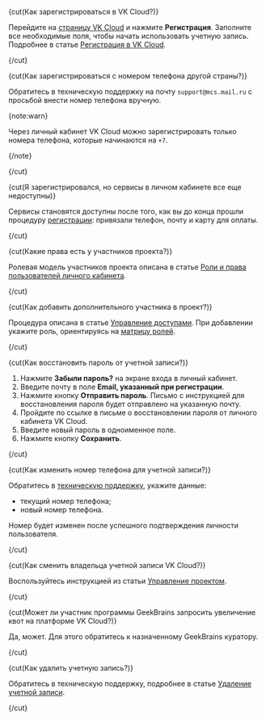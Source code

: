 {cut(Как зарегистрироваться в VK Cloud?)}

Перейдите на [страницу VK Cloud](https://cloud.vk.com) и нажмите **Регистрация**. Заполните все необходимые поля, чтобы начать использовать учетную запись. Подробнее в статье [Регистрация в VK Cloud](/ru/intro/start/account-registration).

{/cut}

{cut(Как зарегистрироваться с номером телефона другой страны?)}

Обратитесь в техническую поддержку на почту `support@mcs.mail.ru` с просьбой внести номер телефона вручную.

{note:warn}

Через личный кабинет VK Cloud можно зарегистрировать только номера телефона, которые начинаются на `+7`.

{/note}

{/cut}

{cut(Я зарегистрировался, но сервисы в личном кабинете все еще недоступны)}

Сервисы становятся доступны после того, как вы до конца прошли процедуру [регистрации](/ru/intro/start/account-registration): привязали телефон, почту и карту для оплаты.

{/cut}

{cut(Какие права есть у участников проекта?)}

Ролевая модель участников проекта описана в статье [Роли и права пользователей личного кабинета](../concepts/rolesandpermissions).

{/cut}

{cut(Как добавить дополнительного участника в проект?)}

Процедура описана в статье [Управление доступами](../instructions/project-settings/access-manage#priglashenie_v_proekt_novogo_uchastnika). При добавлении укажите роль, ориентируясь на [матрицу ролей](../concepts/rolesandpermissions).

{/cut}

{cut(Как восстановить пароль от учетной записи?)}

1. Нажмите **Забыли пароль?** на экране входа в личный кабинет.
1. Введите почту в поле **Email, указанный при регистрации**.
1. Нажмите кнопку **Отправить пароль**. Письмо с инструкцией для восстановления пароля будет отправлено на указанную почту.
1. Пройдите по ссылке в письме о восстановлении пароля от личного кабинета VK Cloud.
1. Введите новый пароль в одноименное поле.
1. Нажмите кнопку **Сохранить**.

{/cut}

{cut(Как изменить номер телефона для учетной записи?)}

Обратитесь в [техническую поддержку](/ru/contacts), укажите данные:

- текущий номер телефона;
- новый номер телефона.

Номер будет изменен после успешного подтверждения личности пользователя.

{/cut}

{cut(Как сменить владельца учетной записи VK Cloud?)}

Воспользуйтесь инструкцией из статьи [Управление проектом](../instructions/project-settings/manage#smena_vladelca_proekta).

{/cut}

{cut(Может ли участник программы GeekBrains запросить увеличение квот на платформе VK Cloud?)}

Да, может. Для этого обратитесь к назначенному GeekBrains куратору.

{/cut}

{cut(Как удалить учетную запись?)}

Обратитесь в техническую поддержку, подробнее в статье [Удаление учетной записи](/ru/tools-for-using-services/vk-cloud-account/how-to-guides/account-delete).

{/cut}
